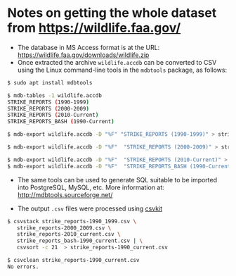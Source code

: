 # Notes on getting the whole dataset from https://wildlife.faa.gov/

- The database in MS Access format is at the URL: https://wildlife.faa.gov/downloads/wildlife.zip
- Once extracted the archive `wildlife.accdb` can be converted to CSV using the Linux command-line tools in the `mdbtools` package, as follows:

```bash
$ sudo apt install mdbtools

$ mdb-tables -1 wildlife.accdb 
STRIKE_REPORTS (1990-1999)
STRIKE_REPORTS (2000-2009)
STRIKE_REPORTS (2010-Current)
STRIKE_REPORTS_BASH (1990-Current)

$ mdb-export wildlife.accdb -D "%F" "STRIKE_REPORTS (1990-1999)" > strike_reports-1990_1999.csv

$ mdb-export wildlife.accdb -D "%F"  "STRIKE_REPORTS (2000-2009)" > strike_reports-2000_2009.csv

$ mdb-export wildlife.accdb -D "%F"  "STRIKE_REPORTS (2010-Current)" > strike_reports-2010_current.csv
$ mdb-export wildlife.accdb -D "%F"  "STRIKE_REPORTS_BASH (1990-Current)" > strike_reports_bash-1990_current.csv
```

- The same tools can be used to generate SQL suitable to be imported into PostgreSQL, MySQL, etc. More information at: http://mdbtools.sourceforge.net/

- The output `.csv` files were processed using [csvkit](https://csvkit.readthedocs.io)

```bash
$ csvstack strike_reports-1990_1999.csv \
   strike_reports-2000_2009.csv \
   strike_reports-2010_current.csv \
   strike_reports_bash-1990_current.csv | \
   csvsort -c 21  > strike_reports-1990_current.csv

$ csvclean strike_reports-1990_current.csv
No errors.

```
